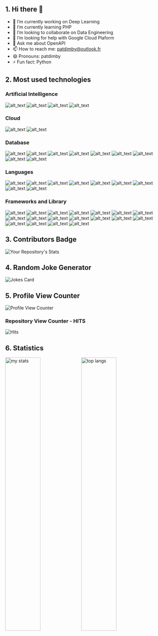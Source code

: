 ## 1. Hi there 👋

<!--
**patdimby/patdimby** is a ✨ _special_ ✨ repository because its `README.md` (this file) appears on your GitHub profile.

Here are some ideas to get you started:
-->

- 🔭 I’m currently working on Deep Learning
- 🌱 I’m currently learning PHP
- 👯 I’m looking to collaborate on Data Engineering
- 🤔 I’m looking for help with Google Cloud Plaform
- 💬 Ask me about OpenAPI
- 📫 How to reach me: patdimby@outlook.fr
- 😄 Pronouns: patdimby
- ⚡ Fun fact: Python
## 2. Most used technologies
### Artificial Intelligence
![ alt_text ]( https://img.shields.io/badge/ChatGPT-74aa9c?style=for-the-badge&logo=openai&logoColor=white )
![ alt_text ]( https://img.shields.io/badge/Keras-FF0000?style=for-the-badge&logo=keras&logoColor=white )
![ alt_text ]( https://img.shields.io/badge/PyTorch-EE4C2C?style=for-the-badge&logo=pytorch&logoColor=white )
![ alt_text ]( https://img.shields.io/badge/TensorFlow-FF6F00?style=for-the-badge&logo=tensorflow&logoColor=white )
###  Cloud
![ alt_text ]( https://img.shields.io/badge/Amazon_AWS-FF9900?style=for-the-badge&logo=amazonaws&logoColor=white )
![ alt_text ]( https://img.shields.io/badge/mix%20cloud-5000ff?style=for-the-badge&logo=mixcloud&logoColor=white )
### Database
![ alt_text ]( https://img.shields.io/badge/Amazon%20DynamoDB-4053D6?style=for-the-badge&logo=Amazon%20DynamoDB&logoColor=white )
![ alt_text ]( https://img.shields.io/badge/Cassandra-1287B1?style=for-the-badge&logo=apache%20cassandra&logoColor=white )
![ alt_text ]( https://img.shields.io/badge/Elastic_Search-005571?style=for-the-badge&logo=elasticsearch&logoColor=white )
![ alt_text ]( https://img.shields.io/badge/Microsoft%20SQL%20Server-CC2927?style=for-the-badge&logo=microsoft%20sql%20server&logoColor=white )
![ alt_text ]( https://img.shields.io/badge/MongoDB-4EA94B?style=for-the-badge&logo=mongodb&logoColor=white )
![ alt_text ]( https://img.shields.io/badge/MySQL-005C84?style=for-the-badge&logo=mysql&logoColor=white )
![ alt_text ]( https://img.shields.io/badge/Oracle-F80000?style=for-the-badge&logo=Oracle&logoColor=white )
![ alt_text ]( https://img.shields.io/badge/PostgreSQL-316192?style=for-the-badge&logo=postgresql&logoColor=white )
![ alt_text ]( https://img.shields.io/badge/redis-%23DD0031.svg?&style=for-the-badge&logo=redis&logoColor=white )
### Languages
![ alt_text ]( https://img.shields.io/badge/Python-3776AB?style=for-the-badge&logo=python&logoColor=white )
![ alt_text ]( https://img.shields.io/badge/C-00599C?style=for-the-badge&logo=c&logoColor=white )
![ alt_text ]( https://img.shields.io/badge/C%2B%2B-00599C?style=for-the-badge&logo=c%2B%2B&logoColor=white )
![ alt_text ]( https://img.shields.io/badge/C%23-239120?style=for-the-badge&logo=c-sharp&logoColor=white )
![ alt_text ]( https://img.shields.io/badge/Java-ED8B00?style=for-the-badge&logo=java&logoColor=white )
![ alt_text ]( https://img.shields.io/badge/JavaScript-F7DF1E?style=for-the-badge&logo=javascript&logoColor=black )
![ alt_text ]( https://img.shields.io/badge/HTML5-E34F26?style=for-the-badge&logo=html5&logoColor=white )
![ alt_text ](  )
![ alt_text ](  )
### Frameworks and Library
![ alt_text ]( https://img.shields.io/badge/.NET-512BD4?style=for-the-badge&logo=dotnet&logoColor=white )
![ alt_text ]( https://img.shields.io/badge/Angular-DD0031?style=for-the-badge&logo=angular&logoColor=white )
![ alt_text ]( https://img.shields.io/badge/Apache_Kafka-231F20?style=for-the-badge&logo=apache-kafka&logoColor=white )
![ alt_text ]( https://img.shields.io/badge/Apache_Spark-FFFFFF?style=for-the-badge&logo=apachespark&logoColor=#E35A16 )
![ alt_text ]( https://img.shields.io/badge/conda-342B029.svg?&style=for-the-badge&logo=anaconda&logoColor=white )
![ alt_text ]( https://img.shields.io/badge/daphne-092E20?style=for-the-badge&logo=django&logoColor=green )
![ alt_text ]( https://img.shields.io/badge/Django-092E20?style=for-the-badge&logo=django&logoColor=green )
![ alt_text ]( https://img.shields.io/badge/django%20rest-ff1709?style=for-the-badge&logo=django&logoColor=white )
![ alt_text ]( https://img.shields.io/badge/Express%20js-000000?style=for-the-badge&logo=express&logoColor=white )
![ alt_text ]( https://img.shields.io/badge/fastapi-109989?style=for-the-badge&logo=FASTAPI&logoColor=white )
![ alt_text ]( https://img.shields.io/badge/Flask-000000?style=for-the-badge&logo=flask&logoColor=white )
![ alt_text ]( https://img.shields.io/badge/JWT-000000?style=for-the-badge&logo=JSON%20web%20tokens&logoColor=white )
![ alt_text ]( https://img.shields.io/badge/Material%20UI-007FFF?style=for-the-badge&logo=mui&logoColor=white )
![ alt_text ]( https://img.shields.io/badge/nestjs-E0234E?style=for-the-badge&logo=nestjs&logoColor=white )
![ alt_text ]( https://img.shields.io/badge/next%20js-000000?style=for-the-badge&logo=nextdotjs&logoColor=white )
![ alt_text ]( https://img.shields.io/badge/Node%20js-339933?style=for-the-badge&logo=nodedotjs&logoColor=white )
![ alt_text ]( https://img.shields.io/badge/React-20232A?style=for-the-badge&logo=react&logoColor=61DAFB )
![ alt_text ]( https://img.shields.io/badge/Ruby_on_Rails-CC0000?style=for-the-badge&logo=ruby-on-rails&logoColor=white )
## 3. Contributors Badge
![Your Repository's Stats](https://contrib.rocks/image?repo=patdimby/Python)
## 4. Random Joke Generator
![Jokes Card](https://readme-jokes.vercel.app/api)
## 5. Profile View Counter
![Profile View Counter](https://komarev.com/ghpvc/?username=patdimby)
### Repository View Counter - HITS
![Hits](https://hitcounter.pythonanywhere.com/count/tag.svg?url=https://github.com/patdimby/Python)
## 6. Statistics
<img alt ="my stats" align="left" width="47%" src ="https://github-readme-stats.vercel.app/api?username=patdimby" />
<img alt="top langs" align="left" width="47%" src="https://github-readme-stats.vercel.app/api/top-langs/?username=patdimby&layout=compact" />









